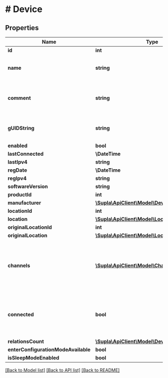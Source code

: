 # # Device

## Properties

Name | Type | Description | Notes
------------ | ------------- | ------------- | -------------
**id** | **int** | Identifier | [optional]
**name** | **string** | Device name set in the firmware. | [optional]
**comment** | **string** | Device caption / comment given by the user. | [optional]
**gUIDString** | **string** | Unique device identifier (GUID). | [optional]
**enabled** | **bool** |  | [optional]
**lastConnected** | **\DateTime** |  | [optional]
**lastIpv4** | **string** |  | [optional]
**regDate** | **\DateTime** |  | [optional]
**regIpv4** | **string** |  | [optional]
**softwareVersion** | **string** |  | [optional]
**productId** | **int** |  | [optional]
**manufacturer** | [**\Supla\ApiClient\Model\DeviceManufacturer**](DeviceManufacturer.md) |  | [optional]
**locationId** | **int** |  | [optional]
**location** | [**\Supla\ApiClient\Model\Location**](Location.md) |  | [optional]
**originalLocationId** | **int** |  | [optional]
**originalLocation** | [**\Supla\ApiClient\Model\Location**](Location.md) |  | [optional]
**channels** | [**\Supla\ApiClient\Model\Channel[]**](Channel.md) | Channels that belongs to this device, if requested by the &#x60;include&#x60; param | [optional]
**connected** | **bool** | Whether the device is now connected to the SUPLA Server. | [optional]
**relationsCount** | [**\Supla\ApiClient\Model\DeviceRelationsCount**](DeviceRelationsCount.md) |  | [optional]
**enterConfigurationModeAvailable** | **bool** |  | [optional]
**isSleepModeEnabled** | **bool** |  | [optional]

[[Back to Model list]](../../README.md#models) [[Back to API list]](../../README.md#endpoints) [[Back to README]](../../README.md)
